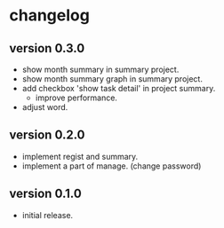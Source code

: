 # changelog

## version 0.3.0
  - show month summary in summary project.
  - show month summary graph in summary project.
  - add checkbox 'show task detail' in project summary.
    - improve performance.
  - adjust word.

## version 0.2.0
  - implement regist and summary.
  - implement a part of manage. (change password)

## version 0.1.0
  - initial release.
